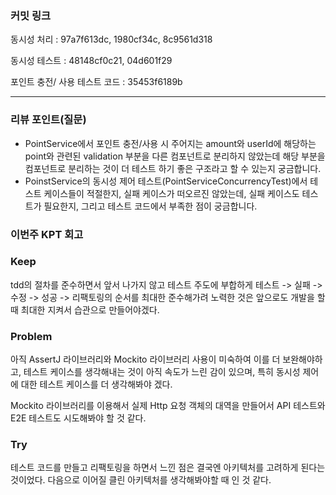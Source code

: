 ### **커밋 링크**
동시성 처리 : 97a7f613dc, 1980cf34c, 8c9561d318

동시성 테스트 : 48148cf0c21, 04d601f29

포인트 충전/ 사용  테스트 코드 : 35453f6189b

---
### **리뷰 포인트(질문)**
- PointService에서 포인트 충전/사용 시 주어지는 amount와 userId에 해당하는 point와 관련된 validation 부분을
  다른 컴포넌트로 분리하지 않았는데 해당 부분을 컴포넌트로 분리하는 것이 더 테스트 하기 좋은 구조라고 할 수 있는지 궁금합니다.
- PoinstService의 동시성 제어 테스트(PointServiceConcurrencyTest)에서 테스트 케이스들이 적절한지, 실패 케이스가 떠오르진
  않았는데, 실패 케이스도 테스트가 필요한지, 그리고 테스트 코드에서 부족한 점이 궁금합니다.


### **이번주 KPT 회고**

### Keep
tdd의 절차를 준수하면서 앞서 나가지 않고 테스트 주도에 부합하게 테스트 -> 실패 -> 수정 -> 성공 -> 리팩토링의 순서를 
최대한 준수해가려 노력한 것은 앞으로도 개발을 할 때 최대한 지켜서 습관으로 만들어야겠다.

### Problem
아직 AssertJ 라이브러리와 Mockito 라이브러리 사용이 미숙하여 이를 더 보완해야하고, 테스트 케이스를 생각해내는 것이 아직
속도가 느린 감이 있으며, 특히 동시성 제어에 대한 테스트 케이스를 더 생각해봐야 겠다. 

Mockito 라이브러리를 이용해서 실제 Http 요청 객체의 대역을 만들어서 API 테스트와 E2E 테스트도 시도해봐야 할 것 같다.

### Try
테스트 코드를 만들고 리팩토링을 하면서 느낀 점은 결국엔 아키텍처를 고려하게 된다는 것이었다. 다음으로 이어질 클린 아키텍처를 
생각해봐야할 때 인 것 같다.